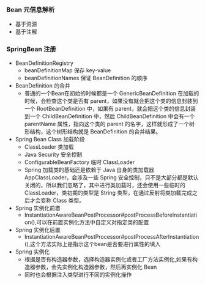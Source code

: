 ### Bean 元信息解析
- 基于资源
- 基于注解
### SpringBean 注册
- BeanDefinitionRegistry
  - beanDefinitionMap 保存 key-value
  - beanDefinitionNames 保证 BeanDefinition 的顺序
- BeanDefinition 的合并
  - 普通的一个Bean在初始的时候都是一个 GenericBeanDefinition 在加载的时候，会检查这个类是否有 parent，如果没有就会把这个类的信息封装到一个 RootBeanDefinition 中，如果有 parent，就会把这个类的信息封装到一个 ChildBeanDefinition 中，然后 ChildBeanDefinition 中会有一个 parentName 属性，指向这个类的 parent 的名字，这样就形成了一个树形结构，这个树形结构就是 BeanDefinition 的合并结果。
- Spring Bean Class 加载阶段
  - ClassLoader 类加载
  - Java Security 安全控制
  - ConfigurableBeanFactory 临时 ClassLoader
  - Spring 加载类的基础还是依赖于 Java 自身的类加载器 AppClassLoader，会涉及一些 Spring 安全控制，只不是大部分都是默认关闭的，所以我们忽略了，其中进行类加载时，还会使用一些临时的 ClassLoader，类初期的类型是 String 类型，在通过反射将类加载完成之后才会变称 Class 类型。
- Spring 实例化前置
  - InstantiationAwareBeanPostProcessor#postProcessBeforeInstantiation(),可以在前置实例化方法中自定义对指定类的配置
- Spring 实例化后置
  - InstantiationAwareBeanPostProcessor#postProcessAfterInstantiation(),这个方法实际上是指示这个bean是否要进行属性的填入
- Spring 实例化
  - 根据是否有构造器参数，选择构造器实例化或者工厂方法实例化,如果有构造器参数，会先实例化构造器参数，然后再实例化 Bean
  - 同时也会根据注入类型进行不同的实例化操作
